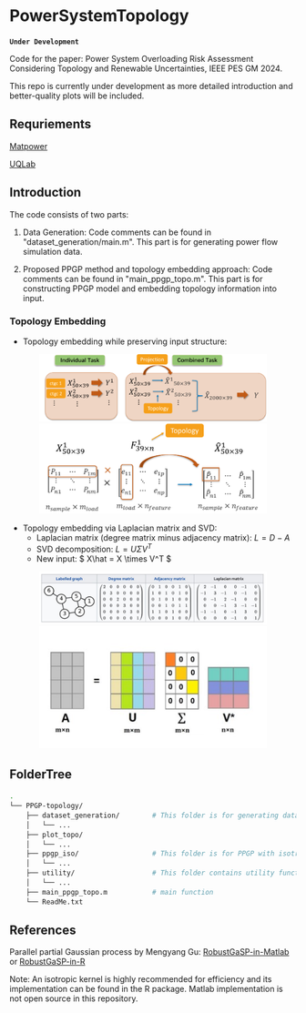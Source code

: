 # PowerSystemTopology

**`Under Development`**

Code for the paper: Power System Overloading Risk Assessment Considering Topology and Renewable Uncertainties, IEEE PES GM 2024.

This repo is currently under development as more detailed introduction and better-quality plots will be included.

## Requriements

[Matpower](https://matpower.org/)

[UQLab](https://www.uqlab.com/)

## Introduction

The code consists of two parts:

1. Data Generation: Code comments can be found in "dataset_generation/main.m".
This part is for generating power flow simulation data.

3. Proposed PPGP method and topology embedding approach: Code comments can be found in "main_ppgp_topo.m".
This part is for constructing PPGP model and embedding topology information into input.

### Topology Embedding
- Topology embedding while preserving input structure:

<div align=center>
<img src="./figure/combined_task.png" alt="" width="400">
<img src="./figure/topology_embedding.png" alt="Topology embedding through matrix multiplication" width="400">
</div>

- Topology embedding via Laplacian matrix and SVD:
    - Laplacian matrix (degree matrix minus adjacency matrix): $` L = D - A `$
    - SVD decomposition: $` L = U \Sigma V^T `$
    - New input: $` X\hat = X \times V^T `$

<div align=center>
<img src="./figure/laplacian_matrix.jpg" alt="" width="400">
<img src="./figure/svd.jpg" alt="Topology embedding through matrix multiplication" width="400">
</div>



## FolderTree
```bash
.
└── PPGP-topology/
    ├── dataset_generation/        # This folder is for generating dataset
    │   └── ...
    ├── plot_topo/
    │   └── ...
    ├── ppgp_iso/                  # This folder is for PPGP with isotropical kernel
    │   └── ...
    ├── utility/                   # This folder contains utility functions
    │   └── ...
    ├── main_ppgp_topo.m           # main function
    └── ReadMe.txt
```

## References

Parallel partial Gaussian process by Mengyang Gu: [RobustGaSP-in-Matlab](https://github.com/MengyangGu/RobustGaSP-in-Matlab) or [RobustGaSP-in-R](https://cran.r-project.org/web/packages/RobustGaSP/index.html)

Note: An isotropic kernel is highly recommended for efficiency and its implementation can be found in the R package. Matlab implementation is not open source in this repository.
